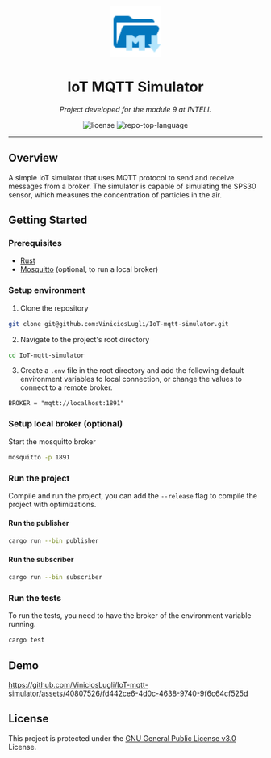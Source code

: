 <p align="center">
  <img src="https://raw.githubusercontent.com/PKief/vscode-material-icon-theme/ec559a9f6bfd399b82bb44393651661b08aaf7ba/icons/folder-markdown-open.svg" width="100" alt="project-logo">
</p>
<p align="center">
	<h1 align="center">IoT MQTT Simulator</h1>
</p>
<p align="center">
	<em> Project developed for the module 9 at INTELI.</em>
</p>
<p align="center">
	<img src="https://img.shields.io/github/license/ViniciosLugli/IoT-mqtt-simulator?style=default&logo=opensourceinitiative&logoColor=white&color=78DCE8" alt="license">
	<img src="https://img.shields.io/github/languages/top/ViniciosLugli/IoT-mqtt-simulator?style=default&color=78DCE8" alt="repo-top-language">

---

## Overview

A simple IoT simulator that uses MQTT protocol to send and receive messages from a broker. The simulator is capable of simulating the SPS30 sensor, which measures the concentration of particles in the air.

## Getting Started

### Prerequisites

-   [Rust](https://www.rust-lang.org/tools/install)
-   [Mosquitto](https://mosquitto.org/download/) (optional, to run a local broker)

### Setup environment

1. Clone the repository

```bash
git clone git@github.com:ViniciosLugli/IoT-mqtt-simulator.git
```

2. Navigate to the project's root directory

```bash
cd IoT-mqtt-simulator
```

3. Create a `.env` file in the root directory and add the following default environment variables to local connection, or change the values to connect to a remote broker.

```shell
BROKER = "mqtt://localhost:1891"
```

### Setup local broker (optional)

Start the mosquitto broker

```bash
mosquitto -p 1891
```

### Run the project

Compile and run the project, you can add the `--release` flag to compile the project with optimizations.

#### Run the publisher

```bash
cargo run --bin publisher
```

#### Run the subscriber

```bash
cargo run --bin subscriber
```

### Run the tests

To run the tests, you need to have the broker of the environment variable running.

```bash
cargo test
```

## Demo

https://github.com/ViniciosLugli/IoT-mqtt-simulator/assets/40807526/fd442ce6-4d0c-4638-9740-9f6c64cf525d

## License

This project is protected under the [GNU General Public License v3.0](https://choosealicense.com/licenses/gpl-3.0/) License.
